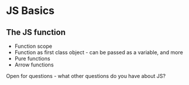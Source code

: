 # JS Basics

## The JS function
- Function scope
- Function as first class object - can be passed as a variable, and more
- Pure functions
- Arrow functions

Open for questions - what other questions do you have about JS?


